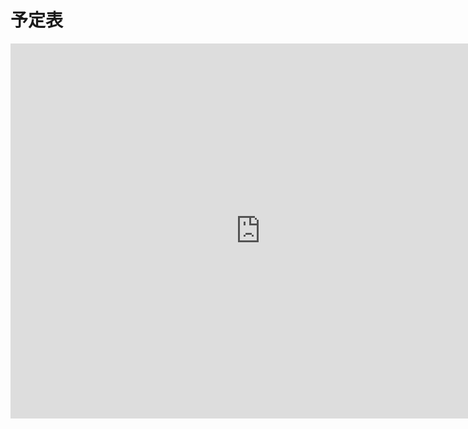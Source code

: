 # 予定表

<iframe src="https://calendar.google.com/calendar/embed?height=600&amp;wkst=1&amp;bgcolor=%23ffffff&amp;ctz=Asia%2FTokyo&amp;src=YTZvODE5aTZzc2FhYzZ1N3U2OHQ4azRkMjRAZ3JvdXAuY2FsZW5kYXIuZ29vZ2xlLmNvbQ&amp;color=%234285F4&amp;showNav=1&amp;showPrint=0&amp;showDate=1&amp;showTabs=1&amp;showCalendars=0" style="border-width:0" width="800" height="600" frameborder="0" scrolling="no"></iframe>
